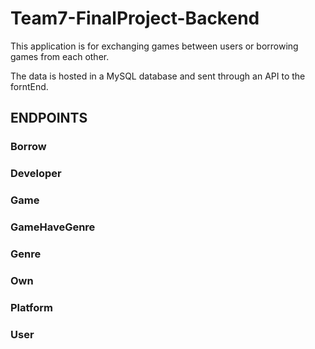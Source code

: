 # Team7-FinalProject-Backend

This application is for exchanging games between users or borrowing games from each other. 

The data is hosted in a MySQL database and sent through an API to the forntEnd.

## ENDPOINTS

### Borrow

### Developer

### Game

### GameHaveGenre

### Genre

### Own

### Platform

### User
